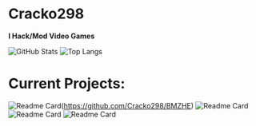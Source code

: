 # Cracko298
**I Hack/Mod Video Games**

![GitHub Stats](https://github-readme-stats.vercel.app/api?username=Cracko298&theme=dark)
![Top Langs](https://github-readme-stats.vercel.app/api/top-langs/?username=Cracko298&layout=compact&theme=dark)

# Current Projects:
![Readme Card](https://github-readme-stats.vercel.app/api/pin/?username=Cracko298&repo=NISZSE&theme=dark)(https://github.com/Cracko298/BMZHE)
![Readme Card](https://github-readme-stats.vercel.app/api/pin/?username=Cracko298&repo=BMZHE&theme=dark)
![Readme Card](https://github-readme-stats.vercel.app/api/pin/?username=Cracko298&repo=ISZ-Console-Injector&theme=dark)
![Readme Card](https://github-readme-stats.vercel.app/api/pin/?username=Cracko298&repo=Wobbly-Tooth-Save-Manager&theme=dark)
